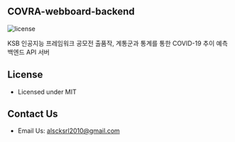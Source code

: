 ## COVRA-webboard-backend

![license](https://img.shields.io/badge/license-MIT-blue.svg)

KSB 인공지능 프레임워크 공모전 출품작, 계통군과 통계를 통한 COVID-19 추이 예측 백엔드 API 서버

## License

- Licensed under MIT

## Contact Us

- Email Us: alscksrl2010@gmail.com
